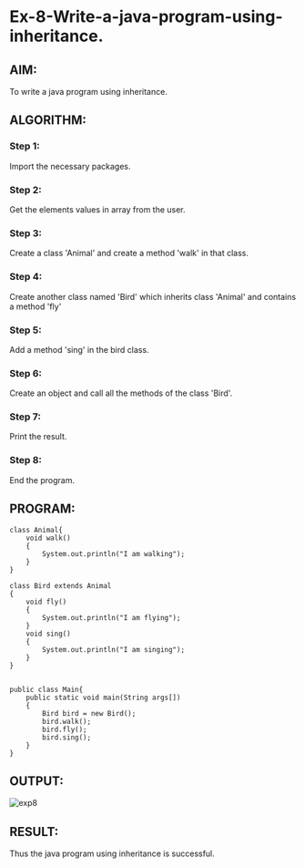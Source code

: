 # Ex-8-Write-a-java-program-using-inheritance.

## AIM:
To write a java program using inheritance.

## ALGORITHM: 
### Step 1:
Import the necessary packages.
### Step 2: 
Get the elements values in array from the user.
### Step 3: 
Create a class 'Animal' and create a method 'walk' in that class.
### Step 4: 
Create another class named 'Bird' which inherits class 'Animal' and contains a method 'fly'
### Step 5:  
Add a method 'sing' in the bird class.
### Step 6:  
Create an object and call all the methods of the class 'Bird'.
### Step 7:  
Print the result.
### Step 8: 
End the program.
## PROGRAM:

~~~
class Animal{
    void walk()
    {
        System.out.println("I am walking");
    }
}

class Bird extends Animal
{
    void fly()
    {
        System.out.println("I am flying");
    }
    void sing()
    {
        System.out.println("I am singing");
    }
}


public class Main{
    public static void main(String args[])
    {
        Bird bird = new Bird();
        bird.walk();
        bird.fly();
        bird.sing();
    }
}
~~~

## OUTPUT:

![exp8](https://github.com/abdulwasih2003/Ex-8-Using-Inheritance-one-class-can-acquire-the-properties-of-others./assets/91781810/ae4978ca-66a4-4716-8921-4c643192683e)

## RESULT:
Thus the java program using inheritance is successful.



